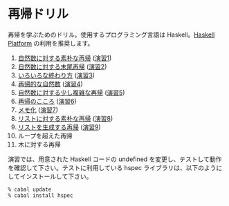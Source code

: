 # 再帰ドリル

再帰を学ぶためのドリル。使用するプログラミング言語は Haskell。[Haskell Platform](http://www.haskell.org/platform/) の利用を推奨します。

1. [自然数に対する素朴な再帰](1.md) ([演習1](1.hs))
2. [自然数に対する末尾再帰](2.md) ([演習2](2.hs))
3. [いろいろな終わり方](3.md) ([演習3](3.hs))
4. [再帰的な自然数](4.md) ([演習4](4.hs))
5. [自然数に対する少し複雑な再帰](5.md) ([演習5](5.hs))
6. [再帰のこころ](6.md) ([演習6](6.hs))
7. [メモ化](7.md) ([演習7](7.hs))
8. [リストに対する素朴な再帰](8.md) ([演習8](8.hs))
9. [リストを生成する再帰](9.md) ([演習9](9.hs))
10. ループを超えた再帰
11. 木に対する再帰

演習では、用意された Haskell コードの undefined を変更し、テストして動作を確認して下さい。テストに利用している hspec ライブラリは、以下のようにしてインストールして下さい。

    % cabal update
    % cabal install hspec
